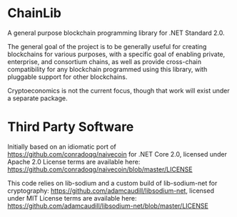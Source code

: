 ChainLib
=========

A general purpose blockchain programming library for .NET Standard 2.0.

The general goal of the project is to be generally useful for creating blockchains for various purposes, with a specific goal of enabling private, enterprise, and consortium chains,
as well as provide cross-chain compatibility for any blockchain programmed using this library, with pluggable support for other blockchains.

Cryptoeconomics is not the current focus, though that work will exist under a separate package.

Third Party Software
====================

Initially based on an idiomatic port of https://github.com/conradoqg/naivecoin for .NET Core 2.0, licensed under Apache 2.0
License terms are available here: https://github.com/conradoqg/naivecoin/blob/master/LICENSE

This code relies on lib-sodium and a custom build of lib-sodium-net for cryptography: https://github.com/adamcaudill/libsodium-net, licensed under MIT
License terms are available here: https://github.com/adamcaudill/libsodium-net/blob/master/LICENSE